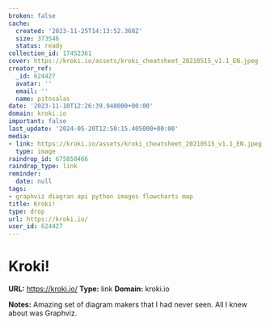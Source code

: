 ```yaml
---
broken: false
cache:
  created: '2023-11-25T14:13:52.368Z'
  size: 373546
  status: ready
collection_id: 17452361
cover: https://kroki.io/assets/kroki_cheatsheet_20210515_v1.1_EN.jpeg
creator_ref:
  _id: 624427
  avatar: ''
  email: ''
  name: pitosalas
date: '2023-11-10T12:26:39.948000+00:00'
domain: kroki.io
important: false
last_update: '2024-05-20T12:50:15.405000+00:00'
media:
- link: https://kroki.io/assets/kroki_cheatsheet_20210515_v1.1_EN.jpeg
  type: image
raindrop_id: 675850466
raindrop_type: link
reminder:
  date: null
tags:
- graphviz diagran api python images flowcharts map
title: Kroki!
type: drop
url: https://kroki.io/
user_id: 624427
---
```


# Kroki!

**URL:** https://kroki.io/
**Type:** link
**Domain:** kroki.io

**Notes:**
Amazing set of diagram makers that I had never seen. All I knew about was Graphviz.
